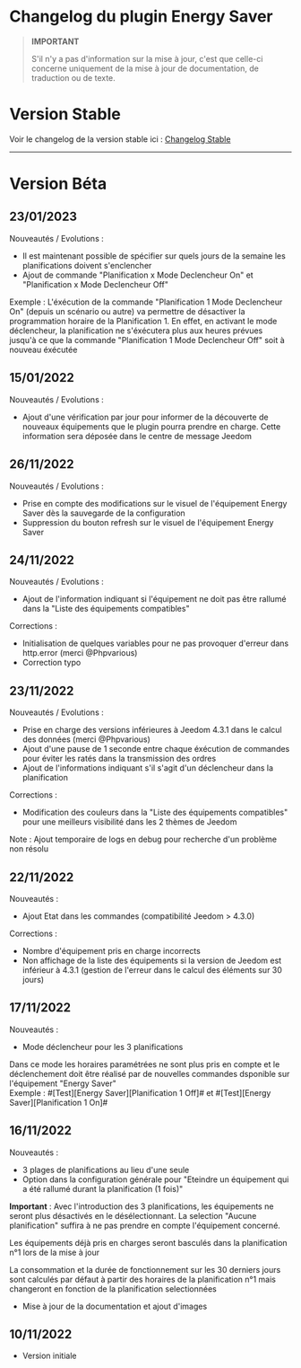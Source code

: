 # Changelog du plugin Energy Saver

>**IMPORTANT**
>
>S'il n'y a pas d'information sur la mise à jour, c'est que celle-ci concerne uniquement de la mise à jour de documentation, de traduction ou de texte.

# Version Stable
Voir le changelog de la version stable ici : [Changelog Stable](https://github.com/BisonJeedom/documentations/blob/main/energysaver/changelog_stable)

<hr/>

# Version Béta

## 23/01/2023
Nouveautés / Evolutions :
- Il est maintenant possible de spécifier sur quels jours de la semaine les planifications doivent s'enclencher
- Ajout de commande "Planification x Mode Declencheur On" et "Planification x Mode Declencheur Off"
   
Exemple : L'éxécution de la commande "Planification 1 Mode Declencheur On" (depuis un scénario ou autre) va permettre de désactiver la programmation horaire de la Planification 1. En effet, en activant le mode déclencheur, la planification ne s'éxécutera plus aux heures prévues jusqu'à ce que la commande "Planification 1 Mode Declencheur Off" soit à nouveau éxécutée

## 15/01/2022
Nouveautés / Evolutions :
- Ajout d'une vérification par jour pour informer de la découverte de nouveaux équipements que le plugin pourra prendre en charge. Cette information sera déposée dans le centre de message Jeedom  

## 26/11/2022
Nouveautés / Evolutions :
- Prise en compte des modifications sur le visuel de l'équipement Energy Saver dès la sauvegarde de la configuration
- Suppression du bouton refresh sur le visuel de l'équipement Energy Saver

## 24/11/2022
Nouveautés / Evolutions :
- Ajout de l'information indiquant si l'équipement ne doit pas être rallumé dans la "Liste des équipements compatibles"

Corrections : 
- Initialisation de quelques variables pour ne pas provoquer d'erreur dans http.error (merci @Phpvarious)
- Correction typo

## 23/11/2022
Nouveautés / Evolutions :
- Prise en charge des versions inférieures à Jeedom 4.3.1 dans le calcul des données (merci @Phpvarious)
- Ajout d'une pause de 1 seconde entre chaque éxécution de commandes pour éviter les ratés dans la transmission des ordres
- Ajout de l'informations indiquant s'il s'agit d'un déclencheur dans la planification

Corrections : 
- Modification des couleurs dans la "Liste des équipements compatibles" pour une meilleurs visibilité dans les 2 thèmes de Jeedom

Note : Ajout temporaire de logs en debug pour recherche d'un problème non résolu

## 22/11/2022
Nouveautés :
- Ajout Etat dans les commandes (compatibilité Jeedom > 4.3.0)

Corrections :
- Nombre d'équipement pris en charge incorrects
- Non affichage de la liste des équipements si la version de Jeedom est inférieur à 4.3.1 (gestion de l'erreur dans le calcul des éléments sur 30 jours)

## 17/11/2022
Nouveautés :
- Mode déclencheur pour les 3 planifications  

Dans ce mode les horaires paramétrées ne sont plus pris en compte et le déclenchement doit être réalisé par de nouvelles commandes dsponible sur l'équipement "Energy Saver"  
Exemple : #[Test][Energy Saver][Planification 1 Off]# et #[Test][Energy Saver][Planification 1 On]#

## 16/11/2022
Nouveautés :
- 3 plages de planifications au lieu d'une seule
- Option dans la configuration générale pour "Eteindre un équipement qui a été rallumé durant la planification (1 fois)"

**Important** :
Avec l'introduction des 3 planifications, les équipements ne seront plus désactivés en le désélectionnant. La selection "Aucune planification" suffira à ne pas prendre en compte l'équipement concerné.

Les équipements déjà pris en charges seront basculés dans la planification n°1 lors de la mise à jour

La consommation et la durée de fonctionnement sur les 30 derniers jours sont calculés par défaut à partir des horaires de la planification n°1 mais changeront en fonction de la planification selectionnées

- Mise à jour de la documentation et ajout d'images

## 10/11/2022
- Version initiale
